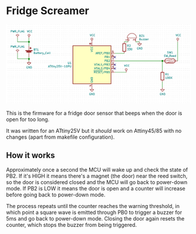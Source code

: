 # Fridge Screamer

![](schematic.png?raw=true)

This is the firmware for a fridge door sensor that beeps when the door is open
for too long. 

It was written for an ATtiny25V but it _should_ work on Attiny45/85 with no
changes (apart from makefile configuration).

## How it works
Approximately once a second the MCU will wake up and check the state of PB2. If
it's HIGH it means there's a magnet (the door) near the reed switch, so the
door is considered closed and the MCU will go back to power-down mode. If PB2
is LOW it means the door is open and a counter will increase before going back
to power-down mode.

The process repeats until the counter reaches the warning threshold, in which
point a square wave is emitted through PB0 to trigger a buzzer for 5ms and go
back to power-down mode. Closing the door again resets the counter, which stops
the buzzer from being triggered.
